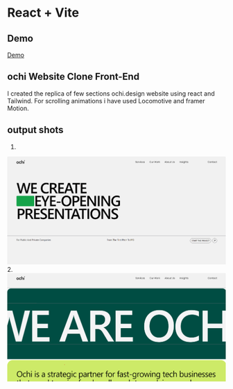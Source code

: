 # React + Vite
## Demo
<a href="https://ochi-clone-using-react.vercel.app/">Demo</a>

## ochi Website Clone Front-End 

I created the replica of few  sections ochi.design website using react and Tailwind. For scrolling animations i have used Locomotive  and framer Motion. 

## output shots
1.
<img src="./src/assets/ScreenShot1.png">
2.
<img src="./src/assets/screenShot2.png">


